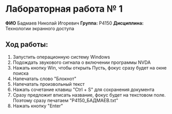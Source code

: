 # Лабораторная работа № 1

**ФИО** Бадмаев Николай Игоревич
**Группа:** Р4150
**Дисциплина:** Технологии экранного доступа

## Ход работы:
1. Запустить операционную систему Windows
2. Подождать звукового сигнала о включении программы NVDA 
3. Нажать кнопку Win, чтобы открыть Пусть, фокус сразу будет на окне поиска
4. Напечатать слово "Блокнот"
5. Напечатать произвольный текст
6. Нажать сочетание клавиш "Ctrl + S" для сохранения документа
7. Сразу предложит вписать название, фокус будет на текстовом поле. Поэтому сразу печатаем "Р4150_БАДМАЕВ.txt"
8. Нажать кнопку "Enter"
